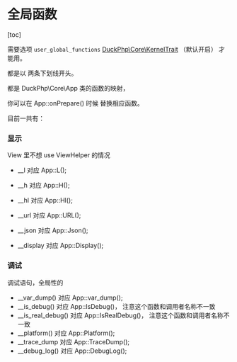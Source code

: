 # 全局函数
[toc]

需要选项 `user_global_functions`  [DuckPhp\Core\KernelTrait](Core-KernelTrait.md)   （默认开启） 才能用。

都是以 两条下划线开头。

都是 DuckPhp\Core\App 类的函数的映射，


你可以在 App::onPrepare() 时候 替换相应函数。


目前一共有：

### 显示

View 里不想  use ViewHelper 的情况

- __l 对应 App::L();

- __h 对应 App::H();

- __hl 对应 App::Hl();

- __url 对应 App::URL();

-  __json 对应 App::Json(); 

-  __display 对应 App::Display();


### 调试

调试语句，全局性的

- __var_dump() 对应 App::var_dump();
- __is_debug() 对应 App::IsDebug()， 注意这个函数和调用者名称不一致
- __is_real_debug() 对应 App::IsRealDebug()， 注意这个函数和调用者名称不一致
- __platform() 对应 App::Platform();
- __trace_dump 对应 App::TraceDump();
- __debug_log() 对应 App::DebugLog();

